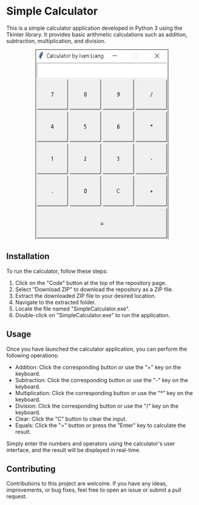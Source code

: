 # Simple Calculator

This is a simple calculator application developed in Python 3 using the Tkinter library. It provides basic arithmetic calculations such as addition, subtraction, multiplication, and division.

<p align="center">
  <img width="350" height="500" src="https://github.com/hui-hua/Simple-Calculator/blob/master/calculator.png">
</p>

## Installation

To run the calculator, follow these steps:

1. Click on the "Code" button at the top of the repository page.
2. Select "Download ZIP" to download the repository as a ZIP file.
3. Extract the downloaded ZIP file to your desired location.
4. Navigate to the extracted folder.
5. Locate the file named "SimpleCalculator.exe".
6. Double-click on "SimpleCalculator.exe" to run the application.

## Usage

Once you have launched the calculator application, you can perform the following operations:

- Addition: Click the corresponding button or use the "+" key on the keyboard.
- Subtraction: Click the corresponding button or use the "-" key on the keyboard.
- Multiplication: Click the corresponding button or use the "*" key on the keyboard.
- Division: Click the corresponding button or use the "/" key on the keyboard.
- Clear: Click the "C" button to clear the input.
- Equals: Click the "=" button or press the "Enter" key to calculate the result.

Simply enter the numbers and operators using the calculator's user interface, and the result will be displayed in real-time.

## Contributing

Contributions to this project are welcome. If you have any ideas, improvements, or bug fixes, feel free to open an issue or submit a pull request.

